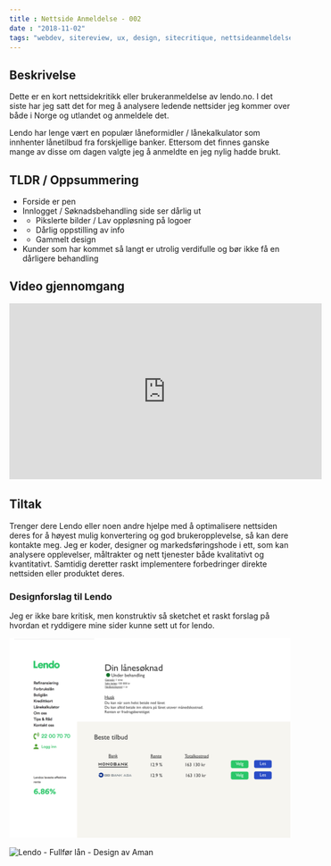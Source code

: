 ```yaml
---
title : Nettside Anmeldelse - 002
date : "2018-11-02"
tags: "webdev, sitereview, ux, design, sitecritique, nettsideanmeldelse, norsk"
---
```


## Beskrivelse
Dette er en kort nettsidekritikk eller brukeranmeldelse av lendo.no. I det siste har jeg satt det for meg å analysere ledende nettsider jeg kommer over både i Norge og utlandet og anmeldele det.

Lendo har lenge vært en populær låneformidler / lånekalkulator som innhenter lånetilbud fra forskjellige banker. Ettersom det finnes ganske mange av disse om dagen valgte jeg å anmeldte en jeg nylig hadde brukt.

## TLDR / Oppsummering
* Forside er pen
* Innlogget / Søknadsbehandling side ser dårlig ut
* * Pikslerte bilder / Lav oppløsning på logoer
* * Dårlig oppstilling av info
* * Gammelt design
* Kunder som har kommet så langt er utrolig verdifulle og bør ikke få en dårligere behandling

## Video gjennomgang

<iframe width="560" height="315" src="https://www.youtube.com/embed/ErSHSgKcYmI" frameborder="0" allow="accelerometer; autoplay; encrypted-media; gyroscope; picture-in-picture" allowfullscreen></iframe>

## Tiltak

Trenger dere Lendo eller noen andre hjelpe med å optimalisere nettsiden deres for å høyest mulig konvertering og god brukeropplevelse, så kan dere kontakte meg.
Jeg er koder, designer og markedsføringshode i ett, som kan analysere opplevelser, måltrakter og nett tjenester både kvalitativt og kvantitativt. Samtidig deretter raskt implementere forbedringer direkte nettsiden eller produktet deres.

### Designforslag til Lendo

Jeg er ikke bare kritisk, men konstruktiv så sketchet et raskt forslag på hvordan et ryddigere mine sider kunne sett ut for lendo.

![Lendo - Mine sider - Design av Aman](https://github.com/Amanej/gatsby-blog/raw/master/static/reviews/lendo/Design_1_Min_side.png "Lendo - Mine sider")

![Lendo - Fullfør lån - Design av Aman](https://github.com/Amanej/gatsby-blog/raw/master/static/reviews/lendo/Design_2_Fullf%C3%B8r.png "Lendo - Fullførelse")
